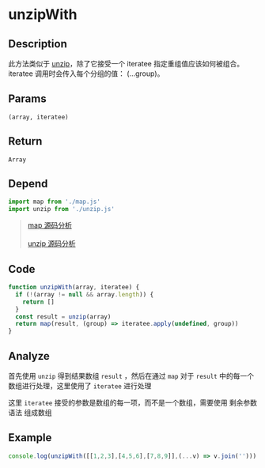 # unzipWith

## Description
此方法类似于 [unzip](./unzip.md)，除了它接受一个 iteratee 指定重组值应该如何被组合。iteratee 调用时会传入每个分组的值： (...group)。
## Params
`(array, iteratee)`

## Return
`Array`

## Depend
```js
import map from './map.js'
import unzip from './unzip.js'
```
> [map 源码分析](./map.md)
> <br/>
> <br/>
> [unzip 源码分析](./unzip.md)

## Code
```js
function unzipWith(array, iteratee) {
  if (!(array != null && array.length)) {
    return []
  }
  const result = unzip(array)
  return map(result, (group) => iteratee.apply(undefined, group))
}
```

## Analyze
首先使用 `unzip` 得到结果数组 `result` ，然后在通过 `map` 对于 `result` 中的每一个数组进行处理，这里使用了 `iteratee` 进行处理

这里 `iteratee` 接受的参数是数组的每一项，而不是一个数组，需要使用 剩余参数 语法 组成数组

## Example
```js
console.log(unzipWith([[1,2,3],[4,5,6],[7,8,9]],(...v) => v.join(''))) // [ '147', '258', '369' ]
```
